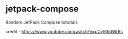 # jetpack-compose
Random JetPack Compose tutorials

credit - https://www.youtube.com/watch?v=pCy93IdWr9s
